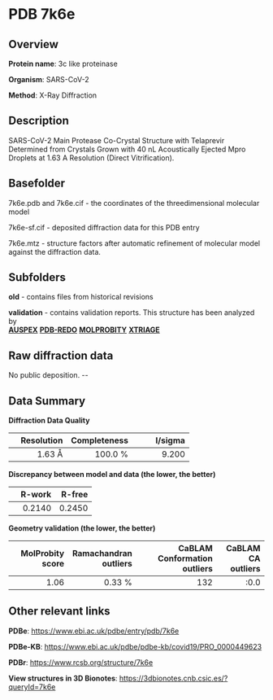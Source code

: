 # PDB 7k6e

## Overview

**Protein name**: 3c like proteinase

**Organism**: SARS-CoV-2

**Method**: X-Ray Diffraction

## Description

SARS-CoV-2 Main Protease Co-Crystal Structure with Telaprevir Determined from Crystals Grown with 40 nL Acoustically Ejected Mpro Droplets at 1.63 A Resolution (Direct Vitrification).

## Basefolder

7k6e.pdb and 7k6e.cif - the coordinates of the threedimensional molecular model

7k6e-sf.cif - deposited diffraction data for this PDB entry

7k6e.mtz - structure factors after automatic refinement of molecular model against the diffraction data.

## Subfolders



**old** - contains files from historical revisions

**validation** - contains validation reports. This structure has been analyzed by <br>[**AUSPEX**](https://github.com/thorn-lab/coronavirus_structural_task_force/tree/master/pdb/3c_like_proteinase/SARS-CoV-2/7k6e/validation/auspex) [**PDB-REDO**](https://github.com/thorn-lab/coronavirus_structural_task_force/tree/master/pdb/3c_like_proteinase/SARS-CoV-2/7k6e/validation/pdb-redo) [**MOLPROBITY**](https://github.com/thorn-lab/coronavirus_structural_task_force/tree/master/pdb/3c_like_proteinase/SARS-CoV-2/7k6e/validation/molprobity) [**XTRIAGE**](https://github.com/thorn-lab/coronavirus_structural_task_force/blob/master/pdb/3c_like_proteinase/SARS-CoV-2/7k6e/validation/Xtriage_output.log)   



## Raw diffraction data

No public deposition. --<br> 

## Data Summary
**Diffraction Data Quality**

|   | Resolution | Completeness| I/sigma |
|---|-------------:|----------------:|--------------:|
|   |1.63 Å|100.0 %|<img width=50/>9.200|

**Discrepancy between model and data (the lower, the better)**

|   | **R-work**| **R-free**   
|---|-------------:|----------------:|           
||  0.2140|  0.2450|

**Geometry validation (the lower, the better)**

|   |**MolProbity<br>score**| **Ramachandran<br>outliers** | **CaBLAM<br>Conformation outliers** | **CaBLAM<br>CA outliers** |
|---|-------------:|----------------:|----------------:|----------------:|
||  1.06|  0.33 %|132|:0.0|

 

 



## Other relevant links 
**PDBe**:  https://www.ebi.ac.uk/pdbe/entry/pdb/7k6e

**PDBe-KB**: https://www.ebi.ac.uk/pdbe/pdbe-kb/covid19/PRO_0000449623 
 
**PDBr**: https://www.rcsb.org/structure/7k6e 

**View structures in 3D Bionotes**: https://3dbionotes.cnb.csic.es/?queryId=7k6e

